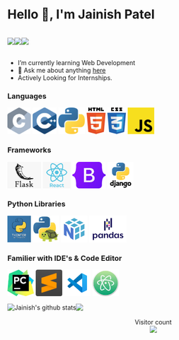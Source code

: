 # Hello 👋, I'm Jainish Patel


<br>

<div align="center">
  <a href="mailto:jenu3181@gmail.com">
      <img src="https://img.shields.io/badge/Gmail-D14836?style=for-the-badge&logo=gmail&logoColor=white" align="left">
  </a>
  <a href="https://www.linkedin.com/in/jainish31/">
      <img src="https://img.shields.io/badge/LinkedIn-0077B5?style=for-the-badge&logo=linkedin&logoColor=white" align="left">
  </a>   
  <a href="https://twitter.com/Jainish95459091">
      <img src="https://img.shields.io/badge/-Twitter-blue?style=for-the-badge&logo=twitter&logoColor=white" align="left">
  </a>   
    
</div>  

<br>
<br>



- I’m currently learning Web Development
- 💬 Ask me about anything [here](https://www.linkedin.com/in/jainish31/)
- Actively Looking for Internships.


### **Languages**
<code><img height="60" src="https://github.com/polonium31/polonium31/blob/main/images/c.png"></code>
<code><img height="60" src="https://github.com/polonium31/polonium31/blob/main/images/cpp.png"></code>
<code><img height="60" src="https://github.com/polonium31/polonium31/blob/main/images/python.png"></code>
<code><img height="60" src="https://github.com/polonium31/polonium31/blob/main/images/html.png"></code>
<code><img height="60" src="https://github.com/polonium31/polonium31/blob/main/images/css.png"></code>
<code><img height="60" src="https://github.com/polonium31/polonium31/blob/main/images/js.png"></code>


### **Frameworks**

<code><img height="60" src="https://github.com/polonium31/polonium31/blob/main/images/flask.png"></code>
<code><img height="60" src="https://github.com/polonium31/polonium31/blob/main/images/react.png"></code>
<code><img height="60" src="https://github.com/polonium31/polonium31/blob/main/images/bootstrap.png"></code>
<code><img height="60" src="https://github.com/polonium31/polonium31/blob/main/images/django.png"></code>

### **Python Libraries**

<code><img height="60" src="https://github.com/polonium31/polonium31/blob/main/images/tkinter.png"></code>
<code><img height="60" src="https://github.com/polonium31/polonium31/blob/main/images/turtle.png"></code>
<code><img height="60" src="https://github.com/polonium31/polonium31/blob/main/images/nupy.png"></code>
<code><img height="60" src="https://github.com/polonium31/polonium31/blob/main/images/pandas.png"></code>

### **Familier with IDE's & Code Editor**
<code><img height="60" src="https://github.com/polonium31/polonium31/blob/main/images/pycharm.png"></code>
<code><img height="60" src="https://github.com/polonium31/polonium31/blob/main/images/sublime.png"></code>
<code><img height="60" src="https://github.com/polonium31/polonium31/blob/main/images/vscode.png"></code>
<code><img height="60" src="https://github.com/polonium31/polonium31/blob/main/images/atom.png"></code>

<img align="left" height="200px" src="https://github-readme-stats.vercel.app/api?username=polonium31&show_icons=true&count_private=true&title_color=e6005c&theme=cobalt" alt="Jainish's github stats" />
<img align="centre" height="200px" src="https://github-readme-stats.vercel.app/api/top-langs/?username=polonium31&layout=compact&title_color=e6005c&theme=tokyonight" />

<p align="center"> 
  Visitor count<br>
  <img src="https://profile-counter.glitch.me/polonium31/count.svg" />
</p>

